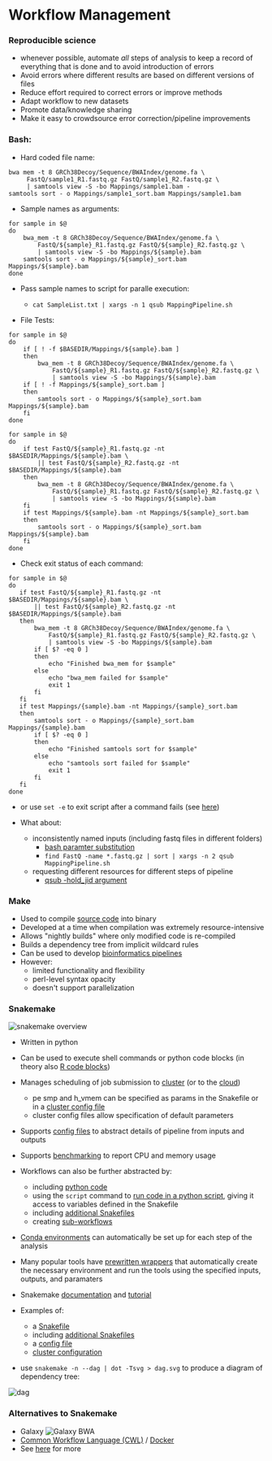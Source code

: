 # Workflow Management

### Reproducible science
- whenever possible, automate *all* steps of analysis to keep a record of everything that is done and to avoid introduction of errors
- Avoid errors where different results are based on different versions of files
- Reduce effort required to correct errors or improve methods
- Adapt workflow to new datasets
- Promote data/knowledge sharing
- Make it easy to crowdsource error correction/pipeline improvements

### Bash:
- Hard coded file name:

```
bwa mem -t 8 GRCh38Decoy/Sequence/BWAIndex/genome.fa \ 
     FastQ/sample1_R1.fastq.gz FastQ/sample1_R2.fastq.gz \
     | samtools view -S -bo Mappings/sample1.bam -
samtools sort - o Mappings/sample1_sort.bam Mappings/sample1.bam
```
         
- Sample names as arguments:

```
for sample in $@
do
    bwa_mem -t 8 GRCh38Decoy/Sequence/BWAIndex/genome.fa \
        FastQ/${sample}_R1.fastq.gz FastQ/${sample}_R2.fastq.gz \
        | samtools view -S -bo Mappings/${sample}.bam
    samtools sort - o Mappings/${sample}_sort.bam Mappings/${sample}.bam
done
```

- Pass sample names to script for paralle execution:
    - ```cat SampleList.txt | xargs -n 1 qsub MappingPipeline.sh```
    
- File Tests:

```
for sample in $@
do
    if [ ! -f $BASEDIR/Mappings/${sample}.bam ]
    then
        bwa_mem -t 8 GRCh38Decoy/Sequence/BWAIndex/genome.fa \
            FastQ/${sample}_R1.fastq.gz FastQ/${sample}_R2.fastq.gz \
            | samtools view -S -bo Mappings/${sample}.bam
    if [ ! -f Mappings/${sample}_sort.bam ]
    then
        samtools sort - o Mappings/${sample}_sort.bam Mappings/${sample}.bam
    fi
done
```

```
for sample in $@
do
    if test FastQ/${sample}_R1.fastq.gz -nt $BASEDIR/Mappings/${sample}.bam \
        || test FastQ/${sample}_R2.fastq.gz -nt $BASEDIR/Mappings/${sample}.bam
    then
        bwa_mem -t 8 GRCh38Decoy/Sequence/BWAIndex/genome.fa \
            FastQ/${sample}_R1.fastq.gz FastQ/${sample}_R2.fastq.gz \
            | samtools view -S -bo Mappings/${sample}.bam
    fi
    if test Mappings/${sample}.bam -nt Mappings/${sample}_sort.bam
    then
        samtools sort - o Mappings/${sample}_sort.bam Mappings/${sample}.bam
    fi
done
```

- Check exit status of each command:

```
for sample in $@
do
   if test FastQ/${sample}_R1.fastq.gz -nt $BASEDIR/Mappings/${sample}.bam \
       || test FastQ/${sample}_R2.fastq.gz -nt $BASEDIR/Mappings/${sample}.bam
   then
       bwa_mem -t 8 GRCh38Decoy/Sequence/BWAIndex/genome.fa \
           FastQ/${sample}_R1.fastq.gz FastQ/${sample}_R2.fastq.gz \
           | samtools view -S -bo Mappings/${sample}.bam
       if [ $? -eq 0 ]
       then
           echo "Finished bwa_mem for $sample"
       else
           echo "bwa_mem failed for $sample"
           exit 1
       fi
   fi
   if test Mappings/{sample}.bam -nt Mappings/{sample}_sort.bam
   then
       samtools sort - o Mappings/{sample}_sort.bam Mappings/{sample}.bam
       if [ $? -eq 0 ]
       then
           echo "Finished samtools sort for $sample"
       else
           echo "samtools sort failed for $sample"
           exit 1
       fi
   fi
done

```
- or use ```set -e``` to exit script after a command fails (see [here](http://www.davidpashley.com/articles/writing-robust-shell-scripts))

- What about:
    - inconsistently named inputs (including fastq files in different folders)
        - [bash paramter substitution](http://www.tldp.org/LDP/LG/issue18/bash.html)
        - ```find FastQ -name *.fastq.gz | sort | xargs -n 2 qsub MappingPipeline.sh```
    - requesting different resources for different steps of pipeline
        - [qsub -hold_jid argument](https://stackoverflow.com/questions/11525214/wait-for-set-of-qsub-jobs-to-complete)

### Make
- Used to compile [source code](https://github.com/alexdobin/STAR/tree/master/source) into binary
- Developed at a time when compilation was extremely resource-intensive
- Allows "nightly builds" where only modified code is re-compiled
- Builds a dependency tree from implicit wildcard rules
- Can be used to develop [bioinformatics pipelines](https://swcarpentry.github.io/make-novice)
- However: 
    - limited functionality and flexibility
    - perl-level syntax opacity
    - doesn't support parallelization
    
### Snakemake
![snakemake overview](https://snakemake.readthedocs.io/en/stable/_images/idea.png)
- Written in python
- Can be used to execute shell commands or python code blocks (in theory also [R code blocks](http://snakemake.readthedocs.io/en/stable/snakefiles/utils.html#scripting-with-r))
- Manages scheduling of job submission to [cluster](http://snakemake.readthedocs.io/en/stable/executable.html#cluster-execution) (or to the [cloud](http://snakemake.readthedocs.io/en/stable/executable.html#cloud-support))
    - pe smp and h_vmem can be specified as params in the Snakefile or in a [cluster config file](http://snakemake.readthedocs.io/en/stable/snakefiles/configuration.html#cluster-configuration)
    - cluster config files allow specification of default parameters
- Supports [config files](http://snakemake.readthedocs.io/en/stable/snakefiles/configuration.html) to abstract details of pipeline from inputs and outputs
- Supports [benchmarking](http://snakemake.readthedocs.io/en/stable/tutorial/additional_features.html#benchmarking) to report CPU and memory usage
- Workflows can also be further abstracted by:
    - including [python code](http://snakemake.readthedocs.io/en/stable/project_info/faq.html#i-want-to-import-some-helper-functions-from-another-python-file-is-that-possible)
    - using the ```script``` command to [run code in a python script](http://snakemake.readthedocs.io/en/stable/tutorial/additional_features.html#using-custom-scripts), giving it access to variables defined in the Snakefile
    - including [additional Snakefiles](http://snakemake.readthedocs.io/en/stable/snakefiles/modularization.html#includes)
    - creating [sub-workflows](http://snakemake.readthedocs.io/en/stable/snakefiles/modularization.html#sub-workflows)
- [Conda environments](http://snakemake.readthedocs.io/en/stable/snakefiles/deployment.html#integrated-package-management) can automatically be set up for each step of the analysis
- Many popular tools have [prewritten wrappers](https://snakemake-wrappers.readthedocs.io/en/stable) that automatically create the necessary environment and run the tools using the specified inputs, outputs, and paramaters

- Snakemake [documentation](https://snakemake.readthedocs.io/en/stable) and [tutorial](https://snakemake.readthedocs.io/en/stable/tutorial/tutorial.html)
- Examples of:
    - a [Snakefile](https://github.com/hobrien/RNAseqTools/blob/master/Benchmarking/Snakefile)
    - including [additional Snakefiles](https://github.com/hobrien/RNAseqTools/blob/master/Benchmarking/bamQC)
    - a [config file](https://github.com/hobrien/RNAseqTools/blob/master/Benchmarking/config.yaml)
    - [cluster configuration](https://github.com/hobrien/RNAseqTools/blob/master/Benchmarking/cluster_config.yaml)
- use ```snakemake -n --dag | dot -Tsvg > dag.svg``` to produce a diagram of dependency tree:

![dag](https://github.com/hobrien/RNAseqTools/blob/master/Benchmarking/dag.png?raw=true)

### Alternatives to Snakemake
- Galaxy
![Galaxy BWA](http://galaxy.southgreen.fr/galaxy/static/style/cleaning_mapping_workflow_2.png)
- [Common Workflow Language (CWL)](https://github.com/common-workflow-language) / [Docker](https://www.docker.com/what-docker)
- See [here](https://academic.oup.com/bib/article-lookup/doi/10.1093/bib/bbw020) for more

